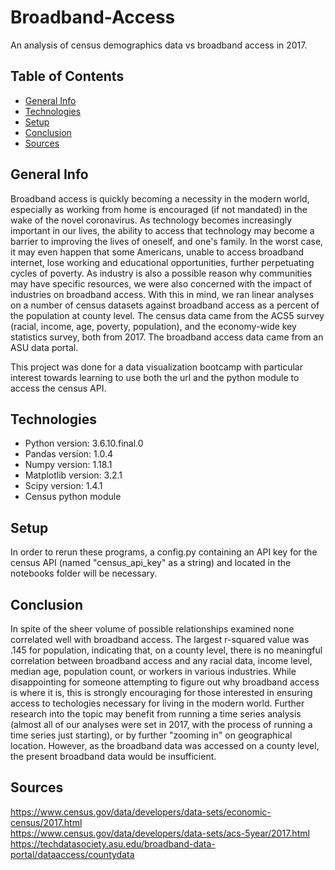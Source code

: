 # Broadband-Access
An analysis of census demographics data vs broadband access in 2017.

## Table of Contents
* [General Info](#general-info)
* [Technologies](#technologies)
* [Setup](#setup)
* [Conclusion](#conclusion)
* [Sources](#sources)

## General Info
Broadband access is quickly becoming a necessity in the modern world, especially as working from home is encouraged (if not mandated) in the wake of the novel
coronavirus.  As technology becomes increasingly important in our lives, the ability to access that technology may become a barrier to improving the lives of oneself,
and one's family.  In the worst case, it may even happen that some Americans, unable to access broadband internet, lose working and educational opportunities, further
perpetuating cycles of poverty. As industry is also a possible reason why communities may have specific resources, we were also concerned with the impact of industries
on broadband access. With this in mind, we ran linear analyses on a number of census datasets against broadband access as a percent of the population at county level.
The census data came from the ACS5 survey (racial, income, age, poverty, population), and the economy-wide key statistics survey, both from 2017.  The broadband access
data came from an ASU data portal.

This project was done for a data visualization bootcamp with particular interest towards learning to use both the url and the python module to access the census API.

## Technologies
* Python version: 3.6.10.final.0
* Pandas version: 1.0.4
* Numpy version: 1.18.1
* Matplotlib version: 3.2.1
* Scipy version: 1.4.1
* Census python module

## Setup
In order to rerun these programs, a config.py containing an API key for the census API (named "census_api_key" as a string) and located in 
the notebooks folder will be necessary.

## Conclusion
In spite of the sheer volume of possible relationships examined none correlated well with broadband access. The largest r-squared value was .145 for population,
indicating that, on a county level, there is no meaningful correlation between broadband access and any racial data, income level, median age, population count,
or workers in various industries. While disappointing for someone attempting to figure out why broadband access is where it is, this is strongly encouraging for those
interested in ensuring access to techologies necessary for living in the modern world. Further research into the topic may benefit from running a time series analysis
(almost all of our analyses were set in 2017,  with the process of running a time series just starting), or by further "zooming in" on geographical location. However,
as the broadband data was accessed on a county level, the present broadband data would be insufficient.

## Sources
https://www.census.gov/data/developers/data-sets/economic-census/2017.html  
https://www.census.gov/data/developers/data-sets/acs-5year/2017.html  
https://techdatasociety.asu.edu/broadband-data-portal/dataaccess/countydata  
